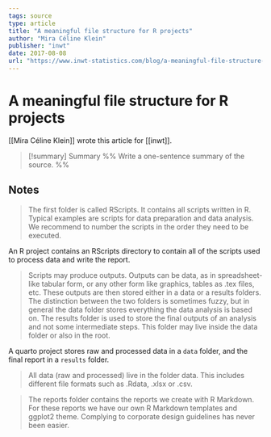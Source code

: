 ```yaml
---
tags: source
type: article
title: "A meaningful file structure for R projects"
author: "Mira Céline Klein"
publisher: "inwt"
date: 2017-08-08
url: "https://www.inwt-statistics.com/blog/a-meaningful-file-structure-for-r-projects"
---
```

# A meaningful file structure for R projects
[[Mira Céline Klein]] wrote this article for [[inwt]].
> [!summary] Summary
> %% Write a one-sentence summary of the source. %%

## Notes
> The first folder is called RScripts. It contains all scripts written in R. Typical examples are scripts for data preparation and data analysis. We recommend to number the scripts in the order they need to be executed.

 An R project contains an RScripts directory to contain all of the scripts used to process data and write the report.

> Scripts may produce outputs. Outputs can be data, as in spreadsheet-like tabular form, or any other form like graphics, tables as .tex files, etc. These outputs are then stored either in a data or a results folders. The distinction between the two folders is sometimes fuzzy, but in general the data folder stores everything the data analysis is based on. The results folder is used to store the final outputs of an analysis and not some intermediate steps. This folder may live inside the data folder or also in the root.

 A quarto project stores raw and processed data in a `data` folder, and the final report in a `results` folder.

> All data (raw and processed) live in the folder data. This includes different file formats such as .Rdata, .xlsx or .csv.

> The reports folder contains the reports we create with R Markdown. For these reports we have our own R Markdown templates and ggplot2 theme. Complying to corporate design guidelines has never been easier.